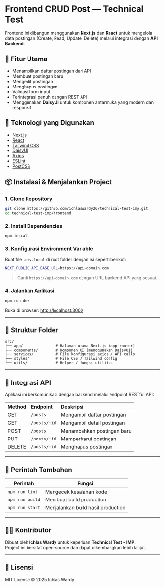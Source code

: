 # Frontend CRUD Post — Technical Test

Frontend ini dibangun menggunakan **Next.js** dan **React** untuk mengelola data postingan (Create, Read, Update, Delete) melalui integrasi dengan **API Backend**.

## 🚀 Fitur Utama

- Menampilkan daftar postingan dari API
- Membuat postingan baru
- Mengedit postingan
- Menghapus postingan
- Validasi form input
- Terintegrasi penuh dengan REST API
- Menggunakan **DaisyUI** untuk komponen antarmuka yang modern dan responsif

## 🧰 Teknologi yang Digunakan

- [Next.js](https://nextjs.org/)
- [React](https://react.dev/)
- [Tailwind CSS](https://tailwindcss.com/)
- [DaisyUI](https://daisyui.com/)
- [Axios](https://axios-http.com/)
- [ESLint](https://eslint.org/)
- [PostCSS](https://postcss.org/)

## 📦 Instalasi & Menjalankan Project

### 1. Clone Repository

```bash
git clone https://github.com/ichlaswardy26/technical-test-imp.git
cd technical-test-imp/frontend
```

### 2. Install Dependencies

```bash
npm install
```

### 3. Konfigurasi Environment Variable

Buat file `.env.local` di root folder dengan isi seperti berikut:

```bash
NEXT_PUBLIC_API_BASE_URL=https://api-domain.com
```

> Ganti `https://api-domain.com` dengan URL backend API yang sesuai.

### 4. Jalankan Aplikasi

```bash
npm run dev
```

Buka di browser: [http://localhost:3000](http://localhost:3000)

---

## 🧩 Struktur Folder

```
src/
├── app/               # Halaman utama Next.js (app router)
├── components/        # Komponen UI (menggunakan DaisyUI)
├── services/          # File konfigurasi axios / API calls
├── styles/            # File CSS / Tailwind config
└── utils/             # Helper / fungsi utilitas
```

---

## 🔗 Integrasi API

Aplikasi ini berkomunikasi dengan backend melalui endpoint RESTful API:

| Method | Endpoint | Deskripsi |
|:-------|:----------|:-----------|
| GET | `/posts` | Mengambil daftar postingan |
| GET | `/posts/:id` | Mengambil detail postingan |
| POST | `/posts` | Menambahkan postingan baru |
| PUT | `/posts/:id` | Memperbarui postingan |
| DELETE | `/posts/:id` | Menghapus postingan |

---

## 🧪 Perintah Tambahan

| Perintah | Fungsi |
|-----------|--------|
| `npm run lint` | Mengecek kesalahan kode |
| `npm run build` | Membuat build production |
| `npm run start` | Menjalankan build hasil production |

---

## 👨‍💻 Kontributor

Dibuat oleh **Ichlas Wardy** untuk keperluan **Technical Test - IMP**.  
Project ini bersifat open-source dan dapat dikembangkan lebih lanjut.

---

## 📄 Lisensi

MIT License © 2025 Ichlas Wardy
